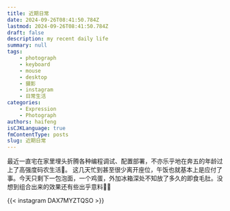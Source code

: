 ```yaml
---
title: 近期日常
date: 2024-09-26T08:41:50.784Z
lastmod: 2024-09-26T08:41:50.784Z
draft: false
description: my recent daily life
summary: null
tags:
    - photograph
    - keyboard
    - mouse
    - desktop
    - 摄影
    - instagram
    - 日常生活
categories:
    - Expression
    - Photograph
authors: haifeng
isCJKLanguage: true
fmContentType: posts
slug: 近期日常
---
```


最近一直宅在家里埋头折腾各种编程调试、配置部署，不亦乐乎地在奔五的年龄过上了高强度码农生活:disguised_face:。
这几天忙到甚至很少离开座位，午饭也就基本上是应付了事。今天只剩下一包泡面，一个鸡蛋，外加冰箱深处不知放了多久的即食毛肚。没想到组合出来的效果还有些出乎意料:ramen::yum:

{{< instagram DAX7MYZTQSO >}}
